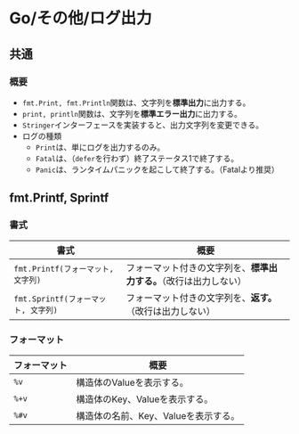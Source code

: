 # Go/その他/ログ出力

## 共通

### 概要

- `fmt.Print, fmt.Println`関数は、文字列を**標準出力**に出力する。
- `print, println`関数は、文字列を**標準エラー出力**に出力する。
- `Stringer`インターフェースを実装すると、出力文字列を変更できる。
- ログの種類
  - `Print`は、単にログを出力するのみ。
  - `Fatal`は、（`defer`を行わず）終了ステータス1で終了する。
  - `Panic`は、ランタイムパニックを起こして終了する。（Fatalより推奨）

## fmt.Printf, Sprintf

### 書式

| 書式                                | 概要                                                         |
| ----------------------------------- | ------------------------------------------------------------ |
| `fmt.Printf(フォーマット, 文字列)`  | フォーマット付きの文字列を、**標準出力する。**（改行は出力しない） |
| `fmt.Sprintf(フォーマット, 文字列)` | フォーマット付きの文字列を、**返す。**（改行は出力しない）   |

### フォーマット

| フォーマット | 概要                                 |
| ------------ | ------------------------------------ |
| `%v`         | 構造体のValueを表示する。            |
| `%+v`        | 構造体のKey、Valueを表示する。       |
| `%#v`        | 構造体の名前、Key、Valueを表示する。 |
